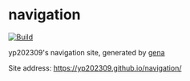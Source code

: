 # navigation

[![Build](https://github.com/yp202309/navigation/actions/workflows/generate.yml/badge.svg)](https://github.com/yp202309/navigation/actions/workflows/generate.yml)

yp202309's navigation site, generated by [gena](https://github.com/x1ah/gena)

Site address: https://yp202309.github.io/navigation/